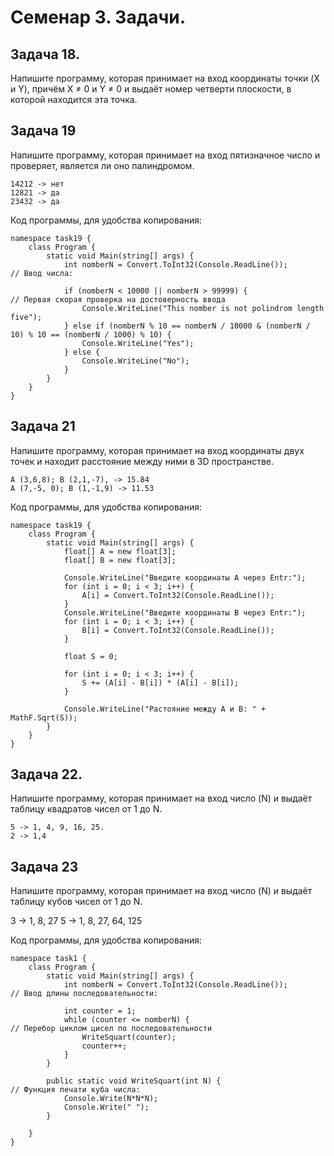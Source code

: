 # Семенар 3. Задачи.

## Задача 18. 

Напишите программу, которая принимает на вход координаты точки (X и Y), причём X ≠ 0 и Y ≠ 0 и выдаёт номер четверти плоскости, в которой находится эта точка.

## Задача 19

Напишите программу, которая принимает на вход пятизначное число и проверяет, является ли оно палиндромом.

    14212 -> нет
    12821 -> да
    23432 -> да

Код программы, для удобства копирования:

    namespace task19 {
        class Program {
            static void Main(string[] args) {
                int nomberN = Convert.ToInt32(Console.ReadLine());                         // Ввод числа:

                if (nomberN < 10000 || nomberN > 99999) {                                  // Первая скорая проверка на достоверность ввода
                    Console.WriteLine("This nomber is not polindrom length five");
                } else if (nomberN % 10 == nomberN / 10000 & (nomberN / 10) % 10 == (nomberN / 1000) % 10) {
                    Console.WriteLine("Yes");
                } else {
                    Console.WriteLine("No");
                }
            }
        }
    }

## Задача 21

Напишите программу, которая принимает на вход координаты двух точек и находит расстояние между ними в 3D пространстве.

    A (3,6,8); B (2,1,-7), -> 15.84
    A (7,-5, 0); B (1,-1,9) -> 11.53

Код программы, для удобства копирования:

    namespace task19 {
        class Program {
            static void Main(string[] args) {
                float[] A = new float[3];
                float[] B = new float[3];

                Console.WriteLine("Введите координаты А через Entr:");
                for (int i = 0; i < 3; i++) {
                    A[i] = Convert.ToInt32(Console.ReadLine());
                }     
                Console.WriteLine("Введите координаты B через Entr:");
                for (int i = 0; i < 3; i++) {
                    B[i] = Convert.ToInt32(Console.ReadLine());
                }       

                float S = 0;

                for (int i = 0; i < 3; i++) {
                    S += (A[i] - B[i]) * (A[i] - B[i]);
                }

                Console.WriteLine("Растояние между А и В: " + MathF.Sqrt(S));
            }
        }
    }

## Задача 22.

Напишите программу, которая принимает на вход число (N) и выдаёт таблицу квадратов чисел от 1 до N.

    5 -> 1, 4, 9, 16, 25.
    2 -> 1,4

## Задача 23

Напишите программу, которая принимает на вход число (N) и выдаёт таблицу кубов чисел от 1 до N.

3 -> 1, 8, 27
5 -> 1, 8, 27, 64, 125

Код программы, для удобства копирования:

    namespace task1 {
        class Program {
            static void Main(string[] args) {
                int nomberN = Convert.ToInt32(Console.ReadLine());          // Ввод длины последовательности:

                int counter = 1;
                while (counter <= nomberN) {                                // Перебор циклом цисел по последовательности
                    WriteSquart(counter);
                    counter++;
                }
            }

            public static void WriteSquart(int N) {                         // Функция печати куба числа:
                Console.Write(N*N*N);
                Console.Write(" ");
            }

        }
    }